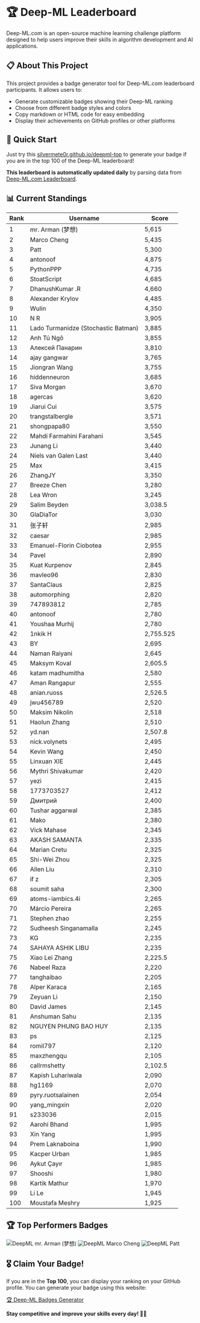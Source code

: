 # 🏆 Deep-ML Leaderboard

Deep-ML.com is an open-source machine learning challenge platform designed to help users improve their skills in algorithm development and AI applications.  

## 📋 About This Project

This project provides a badge generator tool for Deep-ML.com leaderboard participants. It allows users to:
- Generate customizable badges showing their Deep-ML ranking
- Choose from different badge styles and colors
- Copy markdown or HTML code for easy embedding
- Display their achievements on GitHub profiles or other platforms

## 🚀 Quick Start

Just try this [silvermete0r.github.io/deepml-top](https://silvermete0r.github.io/deepml-top) to generate your badge if you are in the top 100 of the Deep-ML leaderboard!

**This leaderboard is automatically updated daily** by parsing data from [Deep-ML.com Leaderboard](https://www.deep-ml.com/leaderboard).  

## 📊 Current Standings  

<!-- LEADERBOARD_START -->
| Rank | Username | Score |
|------|---------|-------|
| 1 | mr. Arman (梦想) | 5,615 |
| 2 | Marco Cheng | 5,435 |
| 3 | Patt | 5,300 |
| 4 | antonoof | 4,875 |
| 5 | PythonPPP | 4,735 |
| 6 | StoatScript | 4,685 |
| 7 | DhanushKumar .R | 4,660 |
| 8 | Alexander Krylov | 4,485 |
| 9 | Wulin | 4,350 |
| 10 | N R | 3,905 |
| 11 | Lado Turmanidze (Stochastic Batman) | 3,885 |
| 12 | Anh Tú Ngô | 3,855 |
| 13 | Алексей Панарин | 3,810 |
| 14 | ajay gangwar | 3,765 |
| 15 | Jiongran Wang | 3,755 |
| 16 | hiddenneuron | 3,685 |
| 17 | Siva Morgan | 3,670 |
| 18 | agercas | 3,620 |
| 19 | Jiarui Cui | 3,575 |
| 20 | trangstalbergle | 3,571 |
| 21 | shongpapa80 | 3,550 |
| 22 | Mahdi Farmahini Farahani | 3,545 |
| 23 | Junang Li | 3,440 |
| 24 | Niels van Galen Last | 3,440 |
| 25 | Max | 3,415 |
| 26 | ZhangJY | 3,350 |
| 27 | Breeze Chen | 3,280 |
| 28 | Lea Wron | 3,245 |
| 29 | Salim Beyden | 3,038.5 |
| 30 | GlaDiaTor | 3,030 |
| 31 | 张子轩 | 2,985 |
| 32 | caesar | 2,985 |
| 33 | Emanuel-Florin Ciobotea | 2,955 |
| 34 | Pavel | 2,890 |
| 35 | Kuat Kurpenov | 2,845 |
| 36 | mavleo96 | 2,830 |
| 37 | SantaClaus | 2,825 |
| 38 | automorphing | 2,820 |
| 39 | 747893812 | 2,785 |
| 40 | antonoof | 2,780 |
| 41 | Youshaa Murhij | 2,780 |
| 42 | 1nkik H | 2,755.525 |
| 43 | BY | 2,695 |
| 44 | Naman Raiyani | 2,645 |
| 45 | Maksym Koval | 2,605.5 |
| 46 | katam madhumitha | 2,580 |
| 47 | Aman Rangapur | 2,555 |
| 48 | anian.ruoss | 2,526.5 |
| 49 | jwu456789 | 2,520 |
| 50 | Maksim Nikolin | 2,518 |
| 51 | Haolun Zhang | 2,510 |
| 52 | yd.nan | 2,507.8 |
| 53 | nick.volynets | 2,495 |
| 54 | Kevin Wang | 2,450 |
| 55 | Linxuan XIE | 2,445 |
| 56 | Mythri Shivakumar | 2,420 |
| 57 | yezi | 2,415 |
| 58 | 1773703527 | 2,412 |
| 59 | Дмитрий | 2,400 |
| 60 | Tushar aggarwal | 2,385 |
| 61 | Mako | 2,380 |
| 62 | Vick Mahase | 2,345 |
| 63 | AKASH SAMANTA | 2,335 |
| 64 | Marian Cretu | 2,325 |
| 65 | Shi-Wei Zhou | 2,325 |
| 66 | Allen Liu | 2,310 |
| 67 | if z | 2,305 |
| 68 | soumit saha | 2,300 |
| 69 | atoms-iambics.4i | 2,265 |
| 70 | Márcio Pereira | 2,265 |
| 71 | Stephen zhao | 2,255 |
| 72 | Sudheesh Singanamalla | 2,245 |
| 73 | KG | 2,235 |
| 74 | SAHAYA ASHIK LIBU | 2,235 |
| 75 | Xiao Lei Zhang | 2,225.5 |
| 76 | Nabeel Raza | 2,220 |
| 77 | tanghaibao | 2,205 |
| 78 | Alper Karaca | 2,165 |
| 79 | Zeyuan Li | 2,150 |
| 80 | David James | 2,145 |
| 81 | Anshuman Sahu | 2,135 |
| 82 | NGUYEN PHUNG BAO HUY | 2,135 |
| 83 | ps | 2,125 |
| 84 | romil797 | 2,120 |
| 85 | maxzhengqu | 2,105 |
| 86 | callrmshetty | 2,102.5 |
| 87 | Kapish Luhariwala | 2,090 |
| 88 | hg1169 | 2,070 |
| 89 | pyry.ruotsalainen | 2,054 |
| 90 | yang_mingxin | 2,020 |
| 91 | s233036 | 2,015 |
| 92 | Aarohi Bhand | 1,995 |
| 93 | Xin Yang | 1,995 |
| 94 | Prem Laknaboina | 1,990 |
| 95 | Kacper Urban | 1,985 |
| 96 | Aykut Çayır | 1,985 |
| 97 | Shooshi | 1,980 |
| 98 | Kartik Mathur | 1,970 |
| 99 | Li Le | 1,945 |
| 100 | Moustafa Meshry | 1,925 |
<!-- LEADERBOARD_END -->

## 🏆 Top Performers Badges

<!-- BADGES_START -->
![DeepML mr. Arman (梦想)](https://img.shields.io/badge/dynamic/json?url=https%3A%2F%2Fraw.githubusercontent.com%2Fsilvermete0r%2Fdeepml-top%2Fmain%2Fbadges.json&query=%24.1247b1b5b9cd95e98d7ff7438207406f.label&prefix=Rank%20&style=for-the-badge&label=%F0%9F%9A%80%20DeepML&color=blue&link=https%3A%2F%2Fwww.deep-ml.com%2Fleaderboard)
![DeepML Marco Cheng](https://img.shields.io/badge/dynamic/json?url=https%3A%2F%2Fraw.githubusercontent.com%2Fsilvermete0r%2Fdeepml-top%2Fmain%2Fbadges.json&query=%24.4091c1a21900bd2c7d3f4e343acddda1.label&prefix=Rank%20&style=for-the-badge&label=%F0%9F%9A%80%20DeepML&color=blue&link=https%3A%2F%2Fwww.deep-ml.com%2Fleaderboard)
![DeepML Patt](https://img.shields.io/badge/dynamic/json?url=https%3A%2F%2Fraw.githubusercontent.com%2Fsilvermete0r%2Fdeepml-top%2Fmain%2Fbadges.json&query=%24.4b6dd077a50c0d50b43cc8120a91ccd7.label&prefix=Rank%20&style=for-the-badge&label=%F0%9F%9A%80%20DeepML&color=blue&link=https%3A%2F%2Fwww.deep-ml.com%2Fleaderboard)
<!-- BADGES_END -->

## 🎖 Claim Your Badge!  

If you are in the **Top 100**, you can display your ranking on your GitHub profile. You can generate your badge using this website:

[🏆 Deep-ML Badges Generator](https://silvermete0r.github.io/deepml-top/)

**Stay competitive and improve your skills every day! 🚀🔥**